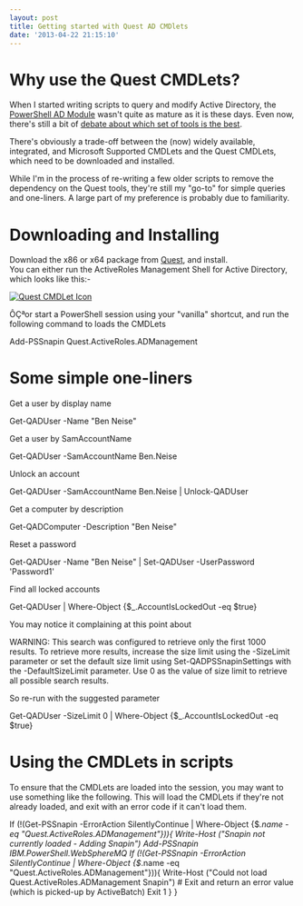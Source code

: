 ```yaml
---
layout: post
title: Getting started with Quest AD CMDlets
date: '2013-04-22 21:15:10'
---
```




# Why use the Quest CMDLets?

When I started writing scripts to query and modify Active Directory, the [PowerShell AD Module](http://social.technet.microsoft.com/wiki/contents/articles/12031.active-directory-powershell-ad-module-properties.aspx) wasn't quite as mature as it is these days.  Even now, there's still a bit of [debate about which set of tools is the best](http://windowsitpro.com/blog/and-preferred-set-ad-cmdlets).

There's obviously a trade-off between the (now) widely available, integrated, and Microsoft Supported CMDLets and the Quest CMDLets, which need to be downloaded and installed.

While I'm in the process of re-writing a few older scripts to remove the dependency on the Quest tools, they're still my "go-to" for simple queries and one-liners. A large part of my preference is probably due to familiarity.


# Downloading and Installing

Download the x86 or x64 package from [Quest](http://www.quest.com/powershell/activeroles-server.aspx), and install.  
 You can either run the ActiveRoles Management Shell for Active Directory, which looks like this:-

[![Quest CMDLet Icon](http://ben.neise.co.uk/wp-content/uploads/2013/04/QuestCMDLetIcon.jpeg)](http://ben.neise.co.uk/wp-content/uploads/2013/04/QuestCMDLetIcon.jpeg)

ÔÇªor start a PowerShell session using your "vanilla" shortcut, and run the following command to loads the CMDLets

Add-PSSnapin Quest.ActiveRoles.ADManagement


# Some simple one-liners

Get a user by display name

Get-QADUser -Name "Ben Neise"

Get a user by SamAccountName

Get-QADUser -SamAccountName Ben.Neise

Unlock an account

Get-QADUser -SamAccountName Ben.Neise | Unlock-QADUser

Get a computer by description

Get-QADComputer -Description "Ben Neise"

Reset a password

Get-QADUser -Name "Ben Neise" | Set-QADUser -UserPassword 'Password1'

Find all locked accounts

Get-QADUser | Where-Object {$_.AccountIsLockedOut -eq $true}

You may notice it complaining at this point about

WARNING: This search was configured to retrieve only the first 1000 results. To retrieve more results, increase the size limit using the -SizeLimit parameter or set the default size limit using Set-QADPSSnapinSettings with the -DefaultSizeLimit parameter. Use 0 as the value of size limit to retrieve all possible search results.

So re-run with the suggested parameter

Get-QADUser -SizeLimit 0 | Where-Object {$_.AccountIsLockedOut -eq $true}


# Using the CMDLets in scripts

To ensure that the CMDLets are loaded into the session, you may want to use something like the following. This will load the CMDLets if they're not already loaded, and exit with an error code if it can't load them.

If (!(Get-PSSnapin -ErrorAction SilentlyContinue | Where-Object {$_.name -eq "Quest.ActiveRoles.ADManagement"})){ Write-Host ("Snapin not currently loaded - Adding Snapin") Add-PSSnapin IBM.PowerShell.WebSphereMQ If (!(Get-PSSnapin -ErrorAction SilentlyContinue | Where-Object {$_.name -eq "Quest.ActiveRoles.ADManagement"})){ Write-Host ("Could not load Quest.ActiveRoles.ADManagement Snapin") # Exit and return an error value (which is picked-up by ActiveBatch) Exit 1 } }



